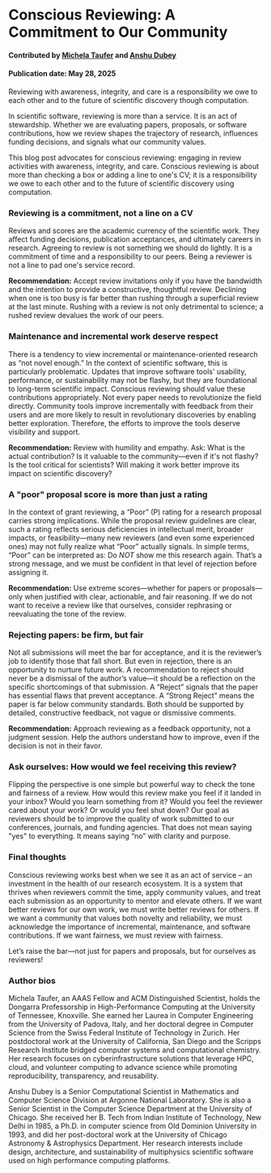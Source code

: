 # Conscious Reviewing: A Commitment to Our Community

#### Contributed by [Michela Taufer](https://github.com/taufer) and [Anshu Dubey](https://github.com/adubey64)

#### Publication date: May 28, 2025

<!--deck start-->
Reviewing with awareness, integrity, and care is a responsibility we owe to each other and to the future of scientific discovery though computation.
<!--deck end-->

In scientific software, reviewing is more than a service. It is an act of stewardship. Whether we are evaluating papers, proposals, or software contributions, how we review shapes the trajectory of research, influences funding decisions, and signals what our community values.

This blog post advocates for conscious reviewing: engaging in review activities with awareness, integrity, and care. Conscious reviewing is about more than checking a box or adding a line to one's CV; it is a responsibility we owe to each other and to the future of scientific discovery using computation.

### Reviewing is a commitment, not a line on a CV

Reviews and scores are the academic currency of the scientific work. They affect funding decisions, publication acceptances, and ultimately careers in research.
Agreeing to review is not something we should do lightly. It is a commitment of time and a responsibility to our peers. Being a reviewer is not a line to pad one's service record.

**Recommendation:** Accept review invitations only if you have the bandwidth and the intention to provide a constructive, thoughtful review. Declining when one is too busy is far better than rushing through a superficial review at the last minute. Rushing with a review is not only detrimental to science; a rushed review devalues the work of our peers.

### Maintenance and incremental work deserve respect

There is a tendency to view incremental or maintenance-oriented research as “not novel enough.”
In the context of scientific software, this is particularly problematic.
Updates that improve software tools' usability, performance, or sustainability may not be flashy, but they are foundational to long-term scientific impact.
Conscious reviewing should value these contributions appropriately. Not every paper needs to revolutionize the field directly. Community tools improve incrementally with feedback from their users and are more likely to result in revolutionary discoveries by enabling better exploration. Therefore, the efforts to improve the tools deserve visibility and support.

**Recommendation:** Review with humility and empathy. Ask: What is the actual contribution? Is it valuable to the community—even if it's not flashy? Is the tool critical for scientists? Will making it work better improve its impact on scientific discovery?

### A "poor" proposal score is more than just a rating

In the context of grant reviewing, a “Poor” (P) rating for a research proposal carries strong implications. While the proposal review guidelines are clear, such a rating reflects serious deficiencies in intellectual merit, broader impacts, or feasibility—many new reviewers (and even some experienced ones) may not fully realize what “Poor” actually signals.
In simple terms, “Poor” can be interpreted as: Do *NOT* show me this research again. That’s a strong message, and we must be confident in that level of rejection before assigning it.

**Recommendation:** Use extreme scores—whether for papers or proposals—only when justified with clear, actionable, and fair reasoning. If we do not want to receive a review like that ourselves, consider rephrasing or reevaluating the tone of the review.

### Rejecting papers: be firm, but fair

Not all submissions will meet the bar for acceptance, and it is the reviewer’s job to identify those that fall short. But even in rejection, there is an opportunity to nurture future work. A recommendation to reject should never be a dismissal of the author’s value—it should be a reflection on the specific shortcomings of that submission.
A “Reject” signals that the paper has essential flaws that prevent acceptance. A “Strong Reject” means the paper is far below community standards. Both should be supported by detailed, constructive feedback, not vague or dismissive comments.

**Recommendation:** Approach reviewing as a feedback opportunity, not a judgment session. Help the authors understand how to improve, even if the decision is not in their favor.

### Ask ourselves: How would we feel receiving this review?

Flipping the perspective is one simple but powerful way to check the tone and fairness of a review. How would this review make you feel if it landed in your inbox? Would you learn something from it? Would you feel the reviewer cared about your work? Or would you feel shut down?
Our goal as reviewers should be to improve the quality of work submitted to our conferences, journals, and funding agencies. That does not mean saying "yes" to everything. It means saying “no” with clarity and purpose.

### Final thoughts

Conscious reviewing works best when we see it as an act of service – an investment in the health of our research ecosystem. It is a system that thrives when reviewers commit the time, apply community values, and treat each submission as an opportunity to mentor and elevate others.
If we want better reviews for our own work, we must write better reviews for others. If we want a community that values both novelty and reliability, we must acknowledge the importance of incremental, maintenance, and software contributions. If we want fairness, we must review with fairness.

Let’s raise the bar—not just for papers and proposals, but for ourselves as reviewers!

<!-- the editors have determined that we do not need such disclaimers
*This work reflects the thoughts of the authors and not an AI engine. To improve the readability, the authors relied on Grammarly and Writeful.*
-->

### Author bios

Michela Taufer, an AAAS Fellow and ACM Distinguished Scientist, holds the Dongarra Professorship in High-Performance Computing at the University of Tennessee, Knoxville. She earned her Laurea in Computer Engineering from the University of Padova, Italy, and her doctoral degree in Computer Science from the Swiss Federal Institute of Technology in Zurich. Her postdoctoral work at the University of California, San Diego and the Scripps Research Institute bridged computer systems and computational chemistry. Her research focuses on cyberinfrastructure solutions that leverage HPC, cloud, and volunteer computing to advance science while promoting reproducibility, transparency, and reusability.

Anshu Dubey is a Senior Computational Scientist in Mathematics and Computer Science Division at Argonne National Laboratory. She is also a Senior Scientist in the Computer Science Department at the University of Chicago. She received her B. Tech from Indian Institute of Technology, New Delhi in 1985, a Ph.D. in computer science from Old Dominion University in 1993, and did her post-doctoral work at the University of Chicago Astronomy & Astrophysics Department. Her research interests include design, architecture, and sustainability of multiphysics scientific software used on high performance computing platforms.  

<!---
Publish: yes
Track: Community 
Topics: strategies for more effective teams, software publishing and citation
--->
